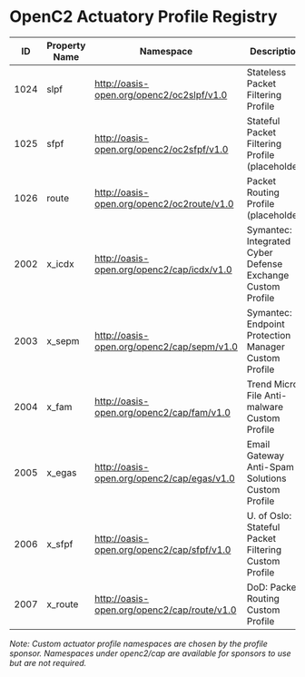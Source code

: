 # OpenC2 Actuatory Profile Registry

|  ID  | Property Name | Namespace                                       | Description |
| ---- | ------------- | ----------------------------------------------- | ----------- |
| 1024 | slpf          | http://oasis-open.org/openc2/oc2slpf/v1.0       | Stateless Packet Filtering Profile |
| 1025 | sfpf          | http://oasis-open.org/openc2/oc2sfpf/v1.0       | Stateful Packet Filtering Profile (placeholder) |
| 1026 | route         | http://oasis-open.org/openc2/oc2route/v1.0      | Packet Routing Profile (placeholder) |
| 2002 | x_icdx        | http://oasis-open.org/openc2/cap/icdx/v1.0      | Symantec: Integrated Cyber Defense Exchange Custom Profile |
| 2003 | x_sepm        | http://oasis-open.org/openc2/cap/sepm/v1.0      | Symantec: Endpoint Protection Manager Custom Profile |
| 2004 | x_fam         | http://oasis-open.org/openc2/cap/fam/v1.0       | Trend Micro: File Anti-malware Custom Profile |
| 2005 | x_egas        | http://oasis-open.org/openc2/cap/egas/v1.0      | Email Gateway Anti-Spam Solutions Custom Profile |
| 2006 | x_sfpf        | http://oasis-open.org/openc2/cap/sfpf/v1.0      | U. of Oslo: Stateful Packet Filtering Custom Profile |
| 2007 | x_route       | http://oasis-open.org/openc2/cap/route/v1.0     | DoD: Packet Routing Custom Profile |

*Note: Custom actuator profile namespaces are chosen by the profile sponsor.  Namespaces under openc2/cap
are available for sponsors to use but are not required.*
